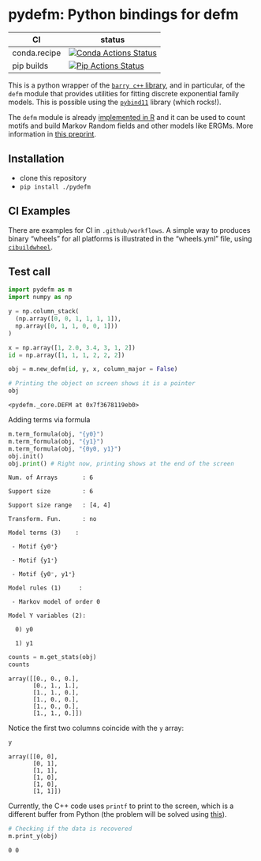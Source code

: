 # pydefm: Python bindings for defm

| CI           | status                                                                                                                                                         |
|--------------|----------------------------------------------------------------------------------------------------------------------------------------------------------------|
| conda.recipe | [![Conda Actions Status](https://github.com/UofUEpiBio/pydefm/workflows/Conda/badge.svg)](https://github.com/UofUEpiBio/pydefm/actions?query=workflow%3AConda) |
| pip builds   | [![Pip Actions Status](https://github.com/UofUEpiBio/pydefm/workflows/Pip/badge.svg)](https://github.com/UofUEpiBio/pydefm/actions?query=workflow%3APip)       |

This is a python wrapper of the [`barry c++`
library](https://github.com/USCbiostats/barry), and in particular, of
the `defm` module that provides utilities for fitting discrete
exponential family models. This is possible using the
[`pybind11`](https://pybind11.readthedocs.io/en/stable/) library (which
rocks!).

The `defm` module is already
<a href="https://github.com/UofUEpiBio/defm" target="_blank">implemented
in R</a> and it can be used to count motifs and build Markov Random
fields and other models like ERGMs. More information in [this
preprint](https://arxiv.org/abs/2211.00627).

## Installation

- clone this repository
- `pip install ./pydefm`

## CI Examples

There are examples for CI in `.github/workflows`. A simple way to
produces binary “wheels” for all platforms is illustrated in the
“wheels.yml” file, using
[`cibuildwheel`](https://cibuildwheel.readthedocs.io).

## Test call

``` python
import pydefm as m
import numpy as np

y = np.column_stack(
  (np.array([0, 0, 1, 1, 1, 1]),
  np.array([0, 1, 1, 0, 0, 1]))
)

x = np.array([1, 2.0, 3.4, 3, 1, 2])
id = np.array([1, 1, 1, 2, 2, 2])

obj = m.new_defm(id, y, x, column_major = False)

# Printing the object on screen shows it is a pointer
obj
```

    <pydefm._core.DEFM at 0x7f3678119eb0>

Adding terms via formula

``` python
m.term_formula(obj, "{y0}")
m.term_formula(obj, "{y1}")
m.term_formula(obj, "{0y0, y1}")
obj.init()
obj.print() # Right now, printing shows at the end of the screen
```

    Num. of Arrays       : 6

    Support size         : 6

    Support size range   : [4, 4]

    Transform. Fun.      : no

    Model terms (3)    :

     - Motif {y0⁺}

     - Motif {y1⁺}

     - Motif {y0⁻, y1⁺}

    Model rules (1)     :

     - Markov model of order 0

    Model Y variables (2):

      0) y0

      1) y1

``` python
counts = m.get_stats(obj)
counts
```

    array([[0., 0., 0.],
           [0., 1., 1.],
           [1., 1., 0.],
           [1., 0., 0.],
           [1., 0., 0.],
           [1., 1., 0.]])

Notice the first two columns coincide with the `y` array:

``` python
y
```

    array([[0, 0],
           [0, 1],
           [1, 1],
           [1, 0],
           [1, 0],
           [1, 1]])

Currently, the C++ code uses `printf` to print to the screen, which is a
different buffer from Python (the problem will be solved using <a
href="https://pybind11.readthedocs.io/en/stable/advanced/pycpp/utilities.html?highlight=print#using-python-s-print-function-in-c"
target="_blank">this</a>).

``` python
# Checking if the data is recovered
m.print_y(obj)
```

    0 0 
